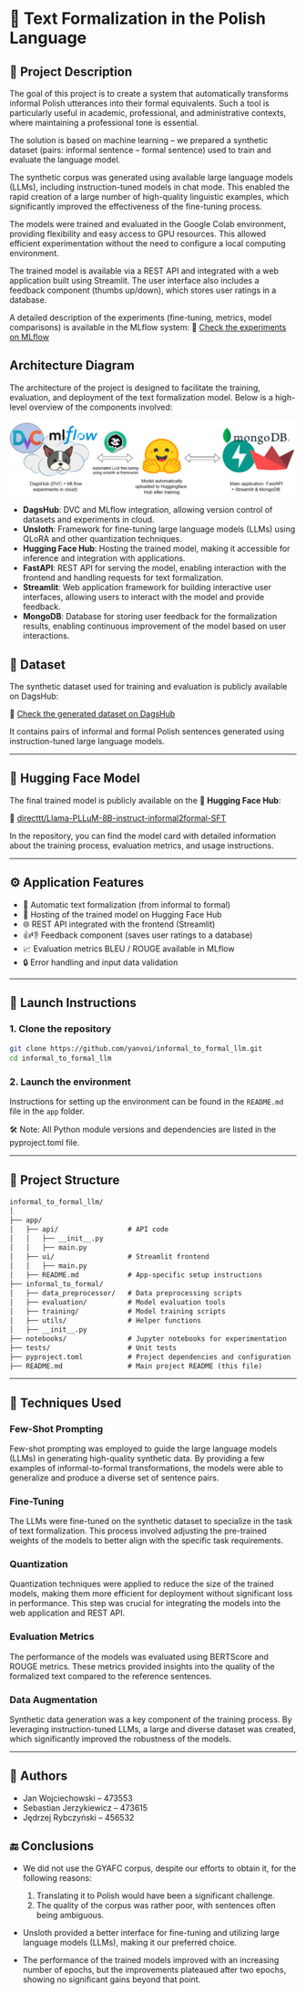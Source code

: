 # 📝 Text Formalization in the Polish Language

## 📌 Project Description

The goal of this project is to create a system that automatically transforms informal Polish utterances into their formal equivalents. Such a tool is particularly useful in academic, professional, and administrative contexts, where maintaining a professional tone is essential.

The solution is based on machine learning – we prepared a synthetic dataset (pairs: informal sentence – formal sentence) used to train and evaluate the language model.

The synthetic corpus was generated using available large language models (LLMs), including instruction-tuned models in chat mode. This enabled the rapid creation of a large number of high-quality linguistic examples, which significantly improved the effectiveness of the fine-tuning process.

The models were trained and evaluated in the Google Colab environment, providing flexibility and easy access to GPU resources. This allowed efficient experimentation without the need to configure a local computing environment.

The trained model is available via a REST API and integrated with a web application built using Streamlit. The user interface also includes a feedback component (thumbs up/down), which stores user ratings in a database.

A detailed description of the experiments (fine-tuning, metrics, model comparisons) is available in the MLflow system:
🔗 [Check the experiments on MLflow](https://dagshub.com/informal2formal/mlflow/experiments)

## Architecture Diagram

The architecture of the project is designed to facilitate the training, evaluation, and deployment of the text formalization model. Below is a high-level overview of the components involved:

![Architecture Diagram](/docs/archi.drawio.png)

- **DagsHub**: DVC and MLflow integration, allowing version control of datasets and experiments in cloud.
- **Unsloth**: Framework for fine-tuning large language models (LLMs) using QLoRA and other quantization techniques.
- **Hugging Face Hub**: Hosting the trained model, making it accessible for inference and integration with applications.
- **FastAPI**: REST API for serving the model, enabling interaction with the frontend and handling requests for text formalization.
- **Streamlit**: Web application framework for building interactive user interfaces, allowing users to interact with the model and provide feedback.
- **MongoDB**: Database for storing user feedback for the formalization results, enabling continuous improvement of the model based on user interactions.

## 📄 Dataset
The synthetic dataset used for training and evaluation is publicly available on DagsHub:

🔗 [Check the generated dataset on DagsHub](https://dagshub.com/informal2formal/mlflow/datasets)

It contains pairs of informal and formal Polish sentences generated using instruction-tuned large language models.

---

## 🤖 Hugging Face Model

The final trained model is publicly available on the 🤗 **Hugging Face Hub**:

🔗 [directtt/Llama-PLLuM-8B-instruct-informal2formal-SFT](https://huggingface.co/directtt/Llama-PLLuM-8B-instruct-informal2formal-SFT)

In the repository, you can find the model card with detailed information about the training process, evaluation metrics, and usage instructions.

---

## ⚙️ Application Features

- 🔄 Automatic text formalization (from informal to formal)
- 🤖 Hosting of the trained model on Hugging Face Hub
- 🌐 REST API integrated with the frontend (Streamlit)
- 👍👎 Feedback component (saves user ratings to a database)
- 📈 Evaluation metrics BLEU / ROUGE available in MLflow
- 🔒 Error handling and input data validation

---

## 🚀 Launch Instructions

### 1. Clone the repository

```bash
git clone https://github.com/yanvoi/informal_to_formal_llm.git
cd informal_to_formal_llm
```

### 2. Launch the environment

Instructions for setting up the environment can be found in the `README.md` file in the `app` folder.


🛠️ Note: All Python module versions and dependencies are listed in the pyproject.toml file.

---

## 📁 Project Structure

```
informal_to_formal_llm/
│
├── app/
│   ├── api/                 # API code
│   │   ├── __init__.py
│   │   ├── main.py
│   ├── ui/                  # Streamlit frontend
│   │   ├── main.py
│   ├── README.md            # App-specific setup instructions
├── informal_to_formal/
│   ├── data_preprocessor/   # Data preprocessing scripts
│   ├── evaluation/          # Model evaluation tools
│   ├── training/            # Model training scripts
│   ├── utils/               # Helper functions
│   ├── __init__.py
├── notebooks/               # Jupyter notebooks for experimentation
├── tests/                   # Unit tests
├── pyproject.toml           # Project dependencies and configuration
├── README.md                # Main project README (this file)
```

---

## 🧠 Techniques Used

### Few-Shot Prompting
Few-shot prompting was employed to guide the large language models (LLMs) in generating high-quality synthetic data. By providing a few examples of informal-to-formal transformations, the models were able to generalize and produce a diverse set of sentence pairs.

### Fine-Tuning
The LLMs were fine-tuned on the synthetic dataset to specialize in the task of text formalization. This process involved adjusting the pre-trained weights of the models to better align with the specific task requirements.

### Quantization
Quantization techniques were applied to reduce the size of the trained models, making them more efficient for deployment without significant loss in performance. This step was crucial for integrating the models into the web application and REST API.

### Evaluation Metrics
The performance of the models was evaluated using BERTScore and ROUGE metrics. These metrics provided insights into the quality of the formalized text compared to the reference sentences.

### Data Augmentation
Synthetic data generation was a key component of the training process. By leveraging instruction-tuned LLMs, a large and diverse dataset was created, which significantly improved the robustness of the models.

---

## 📄 Authors

- Jan Wojciechowski – 473553  
- Sebastian Jerzykiewicz – 473615  
- Jędrzej Rybczyński – 456532

## 🔚 Conclusions

- We did not use the GYAFC corpus, despite our efforts to obtain it, for the following reasons:
  1. Translating it to Polish would have been a significant challenge.
  2. The quality of the corpus was rather poor, with sentences often being ambiguous.

- Unsloth provided a better interface for fine-tuning and utilizing large language models (LLMs), making it our preferred choice.

- The performance of the trained models improved with an increasing number of epochs, but the improvements plateaued after two epochs, showing no significant gains beyond that point.
